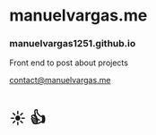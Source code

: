 # manuelvargas.me
### manuelvargas1251.github.io

Front end to post about projects

contact@manuelvargas.me

# :sunny: :thumbsup:
